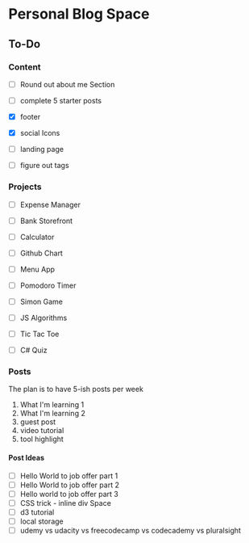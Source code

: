 # Personal Blog Space

## To-Do

### Content
- [ ] Round out about me Section
- [ ] complete 5 starter posts
- [x] footer
- [x] social Icons
- [ ] landing page
- [ ] figure out tags


### Projects
- [ ] Expense Manager
- [ ] Bank Storefront
- [ ] Calculator
- [ ] Github Chart
- [ ] Menu App
- [ ] Pomodoro Timer
- [ ] Simon Game
- [ ] JS Algorithms
- [ ] Tic Tac Toe
- [ ] C# Quiz


### Posts
The plan is to have 5-ish posts per week
1. What I'm learning 1
2. What I'm learning 2
3. guest post
4. video tutorial
5. tool highlight

#### Post Ideas
- [ ] Hello World to job offer part 1
- [ ] Hello World to job offer part 2
- [ ] Hello world to job offer part 3
- [ ] CSS trick - inline div Space
- [ ] d3 tutorial
- [ ] local storage
- [ ] udemy vs udacity vs freecodecamp vs codecademy vs pluralsight
